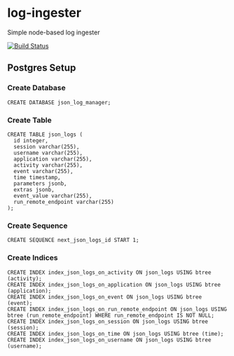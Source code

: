 # log-ingester

Simple node-based log ingester

[![Build Status](https://travis-ci.com/concord-consortium/log-ingester.svg?branch=master)](https://travis-ci.com/concord-consortium/log-ingester)

## Postgres Setup

### Create Database

```
CREATE DATABASE json_log_manager;
```

### Create Table

```
CREATE TABLE json_logs (
  id integer,
  session varchar(255),
  username varchar(255),
  application varchar(255),
  activity varchar(255),
  event varchar(255),
  time timestamp,
  parameters jsonb,
  extras jsonb,
  event_value varchar(255),
  run_remote_endpoint varchar(255)
);
```

### Create Sequence

```
CREATE SEQUENCE next_json_logs_id START 1;
```

### Create Indices

```
CREATE INDEX index_json_logs_on_activity ON json_logs USING btree (activity);
CREATE INDEX index_json_logs_on_application ON json_logs USING btree (application);
CREATE INDEX index_json_logs_on_event ON json_logs USING btree (event);
CREATE INDEX index_json_logs_on_run_remote_endpoint ON json_logs USING btree (run_remote_endpoint) WHERE run_remote_endpoint IS NOT NULL;
CREATE INDEX index_json_logs_on_session ON json_logs USING btree (session);
CREATE INDEX index_json_logs_on_time ON json_logs USING btree (time);
CREATE INDEX index_json_logs_on_username ON json_logs USING btree (username);
```
